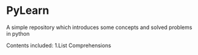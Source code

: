 # PyLearn
A simple repository which introduces some concepts and solved problems in python 

Contents included:
1.List Comprehensions

